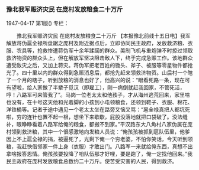 ### 豫北我军赈济灾民  在庞村发放粮食二十万斤

1947-04-17
第1版()
专栏：

　　豫北我军赈济灾民
    在庞村发放粮食二十万斤
    【本报豫北前线十五日电】我军解放蒋伪扈全禄所盘踞之庞村及附近据点后，立即协同民主政府，发放救济粮、衣服、农具等，抢救惨遭蒋伪军十余年蹂躏的群众。美制飞机与重炮弹不时掠过领取救济物资的群众头上，但在解放军坚决阻击敌人下，终于完成急赈工作。该地群众遭受敌灾之后，又加上蒋灾。蒋伪军把老百姓的锄头、斧子、被服等零星物件都抢光了。四十里以内的群众得到急赈消息后，都抢先赶来领救济物资。山后村一个瞎了一个月的瞎子，听到放粮的消息也好了，他高兴的说：“眼看死路一条，现在可有望啦，给人家做了半辈子觅汉（即雇工），刚一病倒就赶我回家，不管死活，哼！八路军可来管我了”。马岗一位老太太和他孩子，才从海州逃荒回来，家里啥也没有，在十号这天他和光着脚的小孩到小屯领粮食，还领到鞋子、衣服、棉花、洋铁桶等。记者于途中遇见一个老太太坐在路旁又恼又骂：“扈全禄真把人都坑死啦，穷的连针也置不起一根，想坐下来歇歇，屁股没落地就把口袋破了。没法缝补，眼睁睁看着八路军给俺的粮食，都搬不到家。”平汉路东大八角村八家伪属在庞村领到救济粮，其中一个很感激地向发粮人员说：“俺孩孩被抓到扈队伍里，他爹因上不上扈全禄的捐，被逼死了，光剩下俺一个穷老婆，不怕你笑话，今天听到领粮，我赶快借邻家一件上身（衣服）才敢出门。八路军一来就给俺东西，真想不出拿啥报答恩情。俺孩孩要投降了咱队伍那才好哩，要是跑了，俺一定找他回来。”我民主政府在庞村发放粮食总数约二十万斤。使苦受灾害的人民，得到救济。
